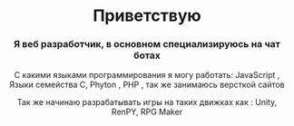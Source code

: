 <div id="header" align="center">
  <h1>Приветствую</h1>
  <h3>Я веб разработчик, в основном специализируюсь на чат ботах</h3>
  <div id="body">
  <p>С какими языками программирования я могу работать: JavaScript , Языки семейства C, Phyton , PHP , так же занимаюсь версткой сайтов</p>
  <p>Так же начинаю разрабатывать игры на таких движках как : Unity, RenPY, RPG Maker</p>
  
